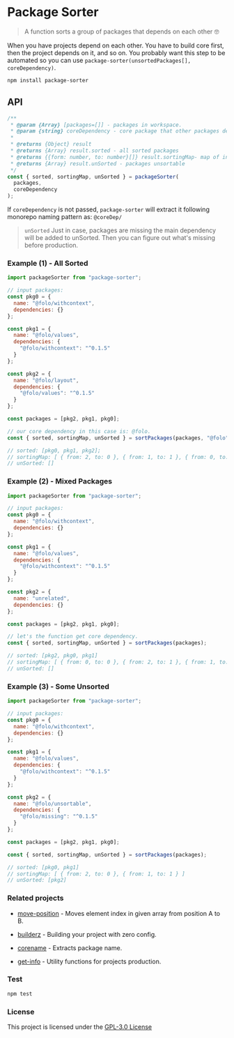 # Package Sorter

> A function sorts a group of packages that depends on each other :nerd_face:

When you have projects depend on each other. You have to build core first, then
the project depends on it, and so on. You probably want this step to be automated
so you can use `package-sorter(unsortedPackages[], coreDependency)`.

```bash
npm install package-sorter
```

## API

```js
/**
 * @param {Array} [packages=[]] - packages in workspace.
 * @param {string} coreDependency - core package that other packages depends on it.
 *
 * @returns {Object} result
 * @returns {Array} result.sorted - all sorted packages
 * @returns {{form: number, to: number}[]} result.sortingMap- map of indexes change due to sorting
 * @returns {Array} result.unSorted - packages unsortable
 */
const { sorted, sortingMap, unSorted } = packageSorter(
  packages,
  coreDependency
);
```

If `coreDependency` is not passed, `package-sorter` will extract it following
monorepo naming pattern as: `@coreDep/`

> `unSorted`
> Just in case, packages are missing the main dependency will be added to
> unSorted. Then you can figure out what's missing before production.

### Example (1) - All Sorted

```js
import packageSorter from "package-sorter";

// input packages:
const pkg0 = {
  name: "@folo/withcontext",
  dependencies: {}
};

const pkg1 = {
  name: "@folo/values",
  dependencies: {
    "@folo/withcontext": "^0.1.5"
  }
};

const pkg2 = {
  name: "@folo/layout",
  dependencies: {
    "@folo/values": "^0.1.5"
  }
};

const packages = [pkg2, pkg1, pkg0];

// our core dependency in this case is: @folo.
const { sorted, sortingMap, unSorted } = sortPackages(packages, "@folo");

// sorted: [pkg0, pkg1, pkg2];
// sortingMap: [ { from: 2, to: 0 }, { from: 1, to: 1 }, { from: 0, to: 2 } ]
// unSorted: []
```

### Example (2) - Mixed Packages

```js
import packageSorter from "package-sorter";

// input packages:
const pkg0 = {
  name: "@folo/withcontext",
  dependencies: {}
};

const pkg1 = {
  name: "@folo/values",
  dependencies: {
    "@folo/withcontext": "^0.1.5"
  }
};

const pkg2 = {
  name: "unrelated",
  dependencies: {}
};

const packages = [pkg2, pkg1, pkg0];

// let's the function get core dependency.
const { sorted, sortingMap, unSorted } = sortPackages(packages);

// sorted: [pkg2, pkg0, pkg1]
// sortingMap: [ { from: 0, to: 0 }, { from: 2, to: 1 }, { from: 1, to: 2 } ]
// unSorted: []
```

### Example (3) - Some Unsorted

```js
import packageSorter from "package-sorter";

// input packages:
const pkg0 = {
  name: "@folo/withcontext",
  dependencies: {}
};

const pkg1 = {
  name: "@folo/values",
  dependencies: {
    "@folo/withcontext": "^0.1.5"
  }
};

const pkg2 = {
  name: "@folo/unsortable",
  dependencies: {
    "@folo/missing": "^0.1.5"
  }
};

const packages = [pkg2, pkg1, pkg0];

const { sorted, sortingMap, unSorted } = sortPackages(packages);

// sorted: [pkg0, pkg1]
// sortingMap: [ { from: 2, to: 0 }, { from: 1, to: 1 } ]
// unSorted: [pkg2]
```

### Related projects

- [move-position](https://github.com/jalal246/move-position) - Moves element
  index in given array from position A to B.

- [builderz](https://github.com/jalal246/builderz) - Building your project with zero config.

- [corename](https://github.com/jalal246/corename) - Extracts package name.

- [get-info](https://github.com/jalal246/get-info) - Utility functions for projects production.

### Test

```sh
npm test
```

### License

This project is licensed under the [GPL-3.0 License](https://github.com/jalal246/packageSorter/blob/master/LICENSE)
